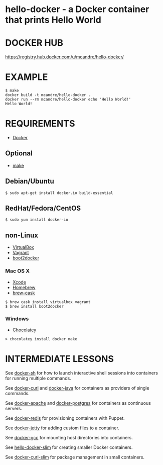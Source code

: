 # hello-docker - a Docker container that prints Hello World

# DOCKER HUB

https://registry.hub.docker.com/u/mcandre/hello-docker/

# EXAMPLE

```
$ make
docker build -t mcandre/hello-docker .
docker run --rm mcandre/hello-docker echo 'Hello World!'
Hello World!
```

# REQUIREMENTS

* [Docker](https://www.docker.com/)

## Optional

* [make](http://www.gnu.org/software/make/)

## Debian/Ubuntu

```
$ sudo apt-get install docker.io build-essential
```

## RedHat/Fedora/CentOS

```
$ sudo yum install docker-io
```

## non-Linux

* [VirtualBox](https://www.virtualbox.org/)
* [Vagrant](https://www.vagrantup.com/)
* [boot2docker](http://boot2docker.io/)

### Mac OS X

* [Xcode](http://itunes.apple.com/us/app/xcode/id497799835?ls=1&mt=12)
* [Homebrew](http://brew.sh/)
* [brew-cask](http://caskroom.io/)

```
$ brew cask install virtualbox vagrant
$ brew install boot2docker
```

### Windows

* [Chocolatey](https://chocolatey.org/)

```
> chocolatey install docker make
```

# INTERMEDIATE LESSONS

See [docker-sh](https://github.com/mcandre/docker-sh) for how to launch interactive shell sessions into containers for running multiple commands.

See [docker-curl](https://github.com/mcandre/docker-curl) and [docker-java](https://github.com/mcandre/docker-java) for containers as providers of single commands.

See [docker-apache](https://github.com/mcandre/docker-apache) and [docker-postgres](https://github.com/mcandre/docker-postgres) for containers as continuous servers.

See [docker-redis](https://github.com/mcandre/docker-redis) for provisioning containers with Puppet.

See [docker-jetty](https://github.com/mcandre/docker-jetty) for adding custom files to a container.

See [docker-gcc](https://github.com/mcandre/docker-gcc) for mounting host directories into containers.

See [hello-docker-slim](https://github.com/mcandre/hello-docker-slim) for creating smaller Docker containers.

See [docker-curl-slim](https://github.com/mcandre/docker-curl-slim) for package management in small containers.
